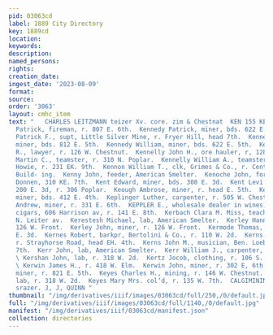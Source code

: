 ```yaml
---
pid: 03063cd
label: 1889 City Directory
key: 1889cd
location: 
keywords: 
description: 
named_persons: 
rights: 
creation_date: 
ingest_date: '2023-08-09'
format: 
source: 
order: '3063'
layout: cmhc_item
text: "   CHARLES LEITZMANN teizer Xv. core. zim & Chestnat  KEN 155 KEY     Kennedy
  Patrick, fireman, r. 807 E. 6th.  Kennedy Patrick, miner, bds. 622 E. 5th.  Kennedy
  Patrick F., supt, Little Silver Mine, r. Fryer Hill, head 7th.  Kennedy Thomas J.,
  miner, bds. 812 E. 5th.  Kennedy William, miner, bds. 622 E. 5th.  Kennedy William
  R., lawyer, r. 126 W. Chestnut.  Kennelly John H., ore hauler, r, 1284 E. 3d.  Kennelly
  Martin C., teamster, r. 310 N. Poplar.  Kennelly William A., teamster, W. J. A.
  Howie, r. 231 EK. 9th.  Kennon William T., clk, Grimes & Co., r. Central School
  Build- ing.  Kenny John, feeder, American Smelter.  Kenoche John, foreman, R. J.
  Donnen, 310 KE. 7th.  Kent Edward, miner, bds. 308 E. 3d.  Kent Levi G., dry goods,
  200 E. 3d, r. 306 Poplar.  Keough Ambrose, miner, r. head E. 5th.  Keough John,
  miner, bds. 412 E. 4th.  Keplinger Luther, carpenter, r. 505 W. Chestnut.  Keppler
  Andrew, miner, r. 331 E. 6th.  KEPPLER E., wholesale dealer in wines, liquors and
  cigars, 606 Harrison av, r. 141 E. 8th.  Kerbach Clara M. Miss, teacher, r. 312
  N. Leiter av.  Kerestesh Michael, lab, American Smelter.  Kerley Hannah Mrs., r.
  126 W. Front.  Kerley John, miner, r. 126 W. Front.  Kermode Thomas, miner, r. 410
  E. 3d.  Kernes Robert, barkpr, Bertolini & Co., r. 110 W. 2d.  Kerns John, miner,
  r. Strayhorse Road, head EH. 4th.  Kerns John M., musician, Ben. Loeb, r. 417 W.
  7th.  Kerr John, lab, American Smelter.  Kerr William J., carpenter, r. 601 E. 4th.
  \ Kershan John, lab, r. 318 W. 2d.  Kertz Jocob, clothing, r. 106 S. Harrison av.
  \ Kerwin James H., r. 418 W. Elm.  Kerwin John, miner, r. 302 E, 6th.  Kerwin Lawrence,
  miner, r. 821 E. 5th.  Keyes Charles H., mining, r. 146 W. Chestnut.  Keyes Joseph,
  lab, r. 318 W. 2d.  Keyes Mary Mrs. col’d, r. 135 W. 7th.  CALGIMINING, 2acr erera
  srazer. J, J, QUINN "
thumbnail: "/img/derivatives/iiif/images/03063cd/full/250,/0/default.jpg"
full: "/img/derivatives/iiif/images/03063cd/full/1140,/0/default.jpg"
manifest: "/img/derivatives/iiif/03063cd/manifest.json"
collection: directories
---
```

